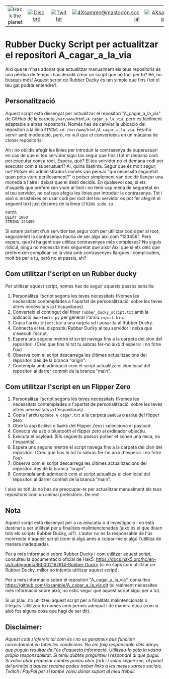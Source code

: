 |               |               |               |               |               |               |
|:-------------:|:-------------:|:-------------:|-------------:|-------------:|-------------:|
| ![Hack the planet](https://img.shields.io/badge/Hack-The%20Planet-orange) | [![Discord](https://img.shields.io/discord/667340023829626920?logo=discord)](https://discord.gg/ahVq54p) | [![Twitter](https://img.shields.io/twitter/follow/4xsample?style=social&logo=twitter)](https://twitter.com/4xsample/follow?screen_name=shields_io) | [![4Xsample@mastodon.social](https://img.shields.io/badge/Mastodon-@4Xsample-blueviolet?style=for-the-badge&logo=mastodon)](https://mastodon.social/@4Xsample) | [![4Xsample](https://img.shields.io/badge/Twitch-4Xsample-6441A4?style=for-the-badge&logo=twitch)](https://twitch.tv/4Xsample) | [![PayPal](https://img.shields.io/badge/PayPal-00457C?style=for-the-badge&logo=paypal&logoColor=white)](https://www.paypal.com/donate/?hosted_button_id=EFVMSRHVBNJP4) |

# Rubber Ducky Script per actualitzar el repositori A_cagar_a_la_via

Així que te n'has adonat que actualitzar manualment els teus repositoris és una pèrdua de temps i has decidit crear un script que ho faci per tu? Bé, no busquis més! Aquest script de Rubber Ducky és tan simple que fins i tot el teu gat podria entendre'l.

## Personalització

Aquest script està dissenyat per actualitzar el repositori "A_cagar_a_la_via" de GitHub de la carpeta `/var/www/html/A_cagar_a_la_via`, però és fàcilment adaptable a altres repositoris. Només has de canviar la ubicació del repositori a la línia `STRING cd /var/www/html/A_cagar_a_la_via`. Fes-ho servir amb moderació, però, no vull que et converteixis en un màquina de clonar repositoris!

Ah i no oblidis afegir les linies per introduir la contrasenya de superusuari en cas de que el teu servidor sigui tan segur que fins i tot et demana codi per executar com a root. Espera, què? El teu servidor no et demana codi per executar com a superusuari? Ai, quina llàstima. Segur que és molt segur, no? Potser els administradors només van pensar "qui necessita seguretat quan pots viure perillosament?" o potser simplement van decidir llançar una moneda a l'aire i deixar que el destí decidís. En qualsevol cas, si ets d'aquells que prefereixen viure al límit i no tenir cap mena de seguretat en el teu servidor, no cal que afegiu les línies per introduir la contrasenya.
Tot i això si insisteixes en usar codi pel root del teu servidor es pot fer afegint el seguent text just despres de la linea `STRING sudo su`

```plaintext
ENTER
DELAY 1000
STRING 123456
```

Si estem parlant d'un servidor tan segur com per utilitzar codis per al root, segurament la contrasenya hauria de ser algo així com "123456". Però espera, que hi ha gent que utilitza contrasenyes més complexes? No siguis ridícul, ningú no necessita més seguretat que això! Així que si ets dels que prefereixen complicar-se la vida amb contrasenyes llargues i complicades, molt bé per a tu, però no et passis, eh?

## Com utilitzar l'script en un Rubber ducky

Per utilitzar aquest script, només has de seguir aquests passos senzills:

1. Personalitza l'script segons les teves necessitats (Nomes les necessitats contemplades a l'apartat de personalització, sobre les teves altres necessitats ja t'espavilaras)
2. Converteix el contingut del fitxer `rubber_ducky_script.txt` amb la aplicació `ducktools.py` per generar l'arxiu `inject.bin`.
3. Copia l'arxiu `inject.bin` a una tarjeta sd i posar-la al Rubber Ducky.
4. Connecta el teu dispositiu Rubber Ducky al teu servidor i deixa que s'executi l'script.
5. Espera uns segons mentre el script navega fins a la carpeta del clon del repositori. (Crec que fins hi tot tu sabras fer-ho això d'esperar i no fotre l'ou)
6. Observa com el script descarrega les últimes actualitzacions del repositori des de la branca "origin".
7. Contempla amb admiració com el script actualitza el clon local del repositori al darrer commit de la branca "main".

## Com utilitzar l'script en un Flipper Zero

1. Personalitza l'script segons les teves necessitats (Nomes les necessitats contemplades a l'apartat de personalització, sobre les teves altres necessitats ja t'espavilaras)
2. Copia l'arxiu ``Update A cagar.txt`` a la carpeta ``BadUSB`` o ``BadKB`` del flipper zero
3. Obre la app ``BadUsb`` o ``BadKb`` del Flipper Zero i selecciona el payload.
4. Conecta via usb o bluetooth el flipper zero al ordinador objectiu.
5. Executa el payload. (Els següents passos potser et sonen una mica, no t'espantis)
6. Espera uns segons mentre el script navega fins a la carpeta del clon del repositori. (Crec que fins hi tot tu sabras fer-ho això d'esperar i no fotre l'ou)
7. Observa com el script descarrega les últimes actualitzacions del repositori des de la branca "origin".
8. Contempla amb admiració com el script actualitza el clon local del repositori al darrer commit de la branca "main".


I això és tot! Ja no has de preocupar-te per actualitzar manualment els teus repositoris com un animal prehistòric. De res!


## Nota

Aquest script està dissenyat per a ús educatiu o d'investigació i no està destinat a ser utilitzat per a finalitats malintencionades (això és el que diuen tots els scripts Rubber Ducky, oi?). L'autor no es fa responsable de l'ús incorrecte d'aquest script (com si algú anés a culpar-me si algú l'utilitza de manera inadequada).

Per a més informació sobre Rubber Ducky i com utilitzar aquest script, consulteu la documentació oficial de Hak5: https://docs.hak5.org/hc/en-us/categories/360002167614-Rubber-Ducky (si no saps com utilitzar un Rubber Ducky, millor no intentis utilitzar aquest script).

Per a més informació sobre el repositori "A_cagar_a_la_via", consulteu https://github.com/4xsample/A_cagar_a_la_via.git (si realment necessites més informació sobre això, no estic segur que aquest script sigui per a tu).

Si us plau, no utilitzeu aquest script per a finalitats malintencionats o il·legals. Utilitzeu-lo només amb permís adequat i de manera ètica (com si això fos alguna cosa que hagi de ser dit).

## Disclaimer: 
*Aquest codi s'ofereix tal com és i no es garanteix que funcioni correctament en totes les condicions. No em faig responsable dels danys que puguin resultar de l'ús d'aquesta informació. Utilitzeu-lo sota la vostra pròpia responsabilitat. Si teniu dubtes pregunteu i respondré al que pugui. Si voleu obrir proposar cambis podeu obrir fork i i voleu seguir-me, al panel del principi d'aquest readme podeu trobar links a les meves xarxes socials, Twitch i PayPal per si també voleu donar suport al meu treball.*